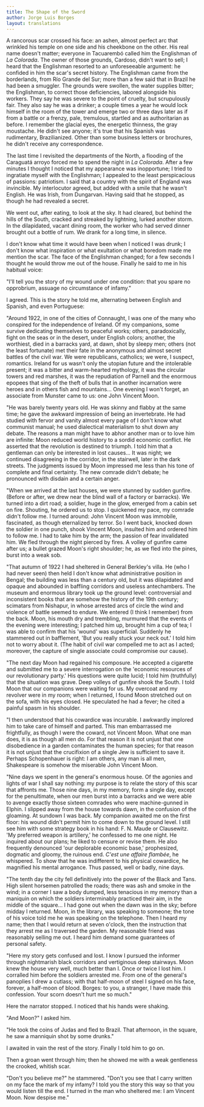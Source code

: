 ```yaml
---
title: The Shape of the Sword
author: Jorge Luis Borges
layout: translations
---
```


A rancorous scar crossed his face: an ashen, almost perfect arc that wrinkled his temple on one side and his cheekbone on the other. His real name doesn't matter; everyone in Tacuarembó called him the Englishman of _La Colorada_. The owner of those grounds, Cardoso, didn't want to sell; I heard that the Englishman resorted to an unforeseeable argument: he confided in him the scar's secret history. The Englishman came from the borderlands, from Río Grande del Sur; more than a few said that in Brazil he had been a smuggler. The grounds were swollen, the water supplies bitter; the Englishman, to correct those deficiencies, labored alongside his workers. They say he was severe to the point of cruelty, but scrupulously fair. They also say he was a drinker; a couple times a year he would lock himself in the room of the tower and emerge two or three days later as if from a battle or a frenzy, pale, tremulous, startled and as authoritarian as before. I remember the glacial eyes, the energetic thinness, the gray moustache. He didn't see anyone; it's true that his Spanish was rudimentary, Brazilianized. Other than some business letters or brochures, he didn't receive any correspondence.

The last time I revisited the departments of the North, a flooding of the Caraguatá arroyo forced me to spend the night in _La Colorada_. After a few minutes I thought I noticed that my appearance was inopportune; I tried to ingratiate myself with the Englishman; I appealed to the least perspicacious of passions: patriotism. I said that a country with the spirit of England was invincible. My interlocutor agreed, but added with a smile that he wasn't English. He was Irish, from Dungarvan. Having said that he stopped, as though he had revealed a secret.

We went out, after eating, to look at the sky. It had cleared, but behind the hills of the South, cracked and streaked by lightning, lurked another storm. In the dilapidated, vacant dining room, the worker who had served dinner brought out a bottle of rum. We drank for a long time, in silence.

I don't know what time it would have been when I noticed I was drunk; I don't know what inspiration or what exultation or what boredom made me mention the scar. The face of the Englishman changed; for a few seconds I thought he would throw me out of the house. Finally he said to me in his habitual voice:

"I'll tell you the story of my wound under one condition: that you spare no opprobrium, assuage no circumstance of infamy."

I agreed. This is the story he told me, alternating between English and Spanish, and even Portuguese:

"Around 1922, in one of the cities of Connaught, I was one of the many who conspired for the independence of Ireland. Of my companions, some survive dedicating themselves to peaceful works; others, paradoxically, fight on the seas or in the desert, under English colors; another, the worthiest, died in a barracks yard, at dawn, shot by sleepy men; others (not the least fortunate) met their fate in the anonymous and almost secret battles of the civil war. We were republicans, catholics; we were, I suspect, romantics. Ireland for us wasn't only the utopian future and the intolerable present; it was a bitter and warm-hearted mythology, it was the circular towers and red marshes, it was the repudiation of Parnell and the enormous epopees that sing of the theft of bulls that in another incarnation were heroes and in others fish and mountains... One evening I won't forget, an associate from Munster came to us: one John Vincent Moon.

"He was barely twenty years old. He was skinny and flabby at the same time; he gave the awkward impression of being an invertebrate. He had studied with fervor and vanity almost every page of I don't know what communist manual; he used dialectical materialism to shut down any debate. The reasons a man might have to abhor another man or to love him are infinite: Moon reduced world history to a sordid economic conflict. He asserted that the revolution is destined to triumph. I told him that a gentleman can only be interested in lost causes... It was night; we continued disagreeing in the corridor, in the stairwell, later in the dark streets. The judgments issued by Moon impressed me less than his tone of complete and final certainty. The new comrade didn't debate; he pronounced with disdain and a certain anger.

"When we arrived at the last houses, we were stunned by sudden gunfire. (Before or after, we drew near the blind wall of a factory or barracks). We turned into a dirt road; a soldier, huge in the glow, emerged from a cabin set on fire. Shouting, he ordered us to stop. I quickened my pace, my comrade didn't follow me. I turned around: John Vincent Moon was immobile, fascinated, as though eternalized by terror. So I went back, knocked down the soldier in one punch, shook Vincent Moon, insulted him and ordered him to follow me. I had to take him by the arm; the passion of fear invalidated him. We fled through the night pierced by fires. A volley of gunfire came after us; a bullet grazed Moon's right shoulder; he, as we fled into the pines, burst into a weak sob.

"That autumn of 1922 I had sheltered in General Berkley's villa. He (who I had never seen) then held I don't know what administrative position in Bengal; the building was less than a century old, but it was dilapidated and opaque and abounded in baffling corridors and useless antechambers. The museum and enormous library took up the ground level: controversial and inconsistent books that are somehow the history of the 19th century; scimatars from Nishapur, in whose arrested arcs of circle the wind and violence of battle seemed to endure. We entered (I think I remember) from the back. Moon, his mouth dry and trembling, murmured that the events of the evening were interesting; I patched him up, brought him a cup of tea; I was able to confirm that his 'wound' was superficial. Suddenly he stammered out in bafflement, 'But you really stuck your neck out.' I told him not to worry about it. (The habit of civil war compelled me to act as I acted; moreover, the capture of single associate could compromise our cause).

"The next day Moon had regained his composure. He accepted a cigarette and submitted me to a severe interrogation on the 'economic resources of our revolutionary party.' His questions were quite lucid; I told him (truthfully) that the situation was grave. Deep volleys of gunfire shook the South. I told Moon that our companions were waiting for us. My overcoat and my revolver were in my room; when I returned, I found Moon stretched out on the sofa, with his eyes closed. He speculated he had a fever; he cited a painful spasm in his shoulder.

"I then understood that his cowardice was incurable. I awkwardly implored him to take care of himself and parted. This man embarrassed me frightfully, as though I were the coward, not Vincent Moon. What one man does, it is as though all men do. For that reason it is not unjust that one disobedience in a garden contaminates the human species; for that reason it is not unjust that the crucifixion of a single Jew is sufficient to save it. Perhaps Schopenhauer is right: I am others, any man is all men, Shakespeare is somehow the miserable John Vincent Moon.

"Nine days we spent in the general's enormous house. Of the agonies and lights of war I shall say nothing: my purpose is to relate the story of this scar that affronts me. Those nine days, in my memory, form a single day, except for the penultimate, when our men burst into a barracks and we were able to avenge exactly those sixteen comrades who were machine-gunned in Elphin. I slipped away from the house towards dawn, in the confusion of the gloaming. At sundown I was back. My companion awaited me on the first floor: his wound didn't permit him to come down to the ground level. I still see him with some strategy book in his hand: F. N. Maude or Clausewitz. 'My preferred weapon is artillery,' he confessed to me one night. He inquired about our plans; he liked to censure or revise them. He also frequently denounced 'our deplorable economic base,' prophesized, dogmatic and gloomy, the ruinous end. _C'est une affaire flambée_, he whispered. To show that he was indifferent to his physical cowardice, he magnified his mental arrogance. Thus passed, well or badly, nine days.

"The tenth day the city fell definitively into the power of the Black and Tans. High silent horsemen patrolled the roads; there was ash and smoke in the wind; in a corner I saw a body dumped, less tenacious in my memory than a maniquin on which the soldiers interminably practiced their aim, in the middle of the square... I had gone out when the dawn was in the sky; before midday I returned. Moon, in the library, was speaking to someone; the tone of his voice told me he was speaking on the telephone. Then I heard my name; then that I would return at seven o'clock, then the instruction that they arrest me as I traversed the garden. My reasonable friend was reasonably selling me out. I heard him demand some guarantees of personal safety.

"Here my story gets confused and lost. I know I pursued the informer through nightmarish black corridors and vertiginous deep stairways. Moon knew the house very well, much better than I. Once or twice I lost him. I corralled him before the soldiers arrested me. From one of the general's panoplies I drew a cutlass; with that half-moon of steel I signed on his face, forever, a half-moon of blood. Borges: to you, a stranger, I have made this confession. Your scorn doesn't hurt me so much."

Here the narrator stopped. I noticed that his hands were shaking.

"And Moon?" I asked him.

"He took the coins of Judas and fled to Brazil. That afternoon, in the square, he saw a manniquin shot by some drunks."

I awaited in vain the rest of the story. Finally I told him to go on.

Then a groan went through him; then he showed me with a weak gentleness the crooked, whitish scar.

"Don't you believe me?" he stammered. "Don't you see that I carry written on my face the mark of my infamy? I told you the story this way so that you would listen till the end. I turned in the man who sheltered me: I am Vincent Moon. Now despise me."
